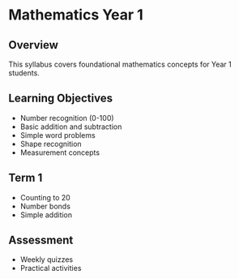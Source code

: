 # Mathematics Year 1

## Overview
This syllabus covers foundational mathematics concepts for Year 1 students.

## Learning Objectives
- Number recognition (0-100)
- Basic addition and subtraction
- Simple word problems
- Shape recognition
- Measurement concepts

## Term 1
- Counting to 20
- Number bonds
- Simple addition

## Assessment
- Weekly quizzes
- Practical activities